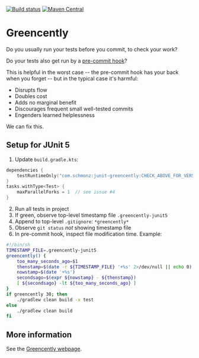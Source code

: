 [![Build status](https://github.com/schmonz/junit-greencently/actions/workflows/main-build.yml/badge.svg)](https://github.com/schmonz/junit-greencently/actions/workflows/main-build.yml)
[![Maven Central](https://maven-badges.herokuapp.com/maven-central/com.schmonz/junit-greencently/badge.svg?gav=true)](https://central.sonatype.com/artifact/com.schmonz/junit-greencently)

# Greencently

Do you usually run your tests before you commit, to check your work?

Do your tests also get run by a
[pre-commit hook](https://git-scm.com/book/en/v2/Customizing-Git-Git-Hooks)?

This is helpful in the worst case --
the pre-commit hook has your back when you forget --
but in the typical case it's harmful:

- Disrupts flow
- Doubles cost
- Adds no marginal benefit
- Discourages frequent small well-tested commits
- Engenders learned helplessness

We can fix this.

## Setup for JUnit 5

1. Update `build.gradle.kts`:
```gradle.kts
dependencies {
    testRuntimeOnly("com.schmonz:junit-greencently:CHECK_ABOVE_FOR_VERSION")
}
tasks.withType<Test> {
    maxParallelForks = 1  // see issue #4
}
```
2. Run all tests in project
3. If green, observe top-level timestamp file `.greencently-junit5`
4. Append to top-level `.gitignore`: `*greencently*`
5. Observe `git status` _not_ showing timestamp file
6. In pre-commit hook, inspect file modification time. Example:
```sh
#!/bin/sh
TIMESTAMP_FILE=.greencently-junit5
greencently() {
    too_many_seconds_ago=$1
    thenstamp=$(date -r ${TIMESTAMP_FILE} '+%s' 2>/dev/null || echo 0)
    nowstamp=$(date '+%s')
    secondsago=$(expr ${nowstamp} - ${thenstamp})
    [ ${secondsago} -lt ${too_many_seconds_ago} ]
}
if greencently 30; then
    ./gradlew clean build -x test
else
    ./gradlew clean build
fi
```

## More information

See the
[Greencently webpage](https://schmonz.com/software/greencently).
